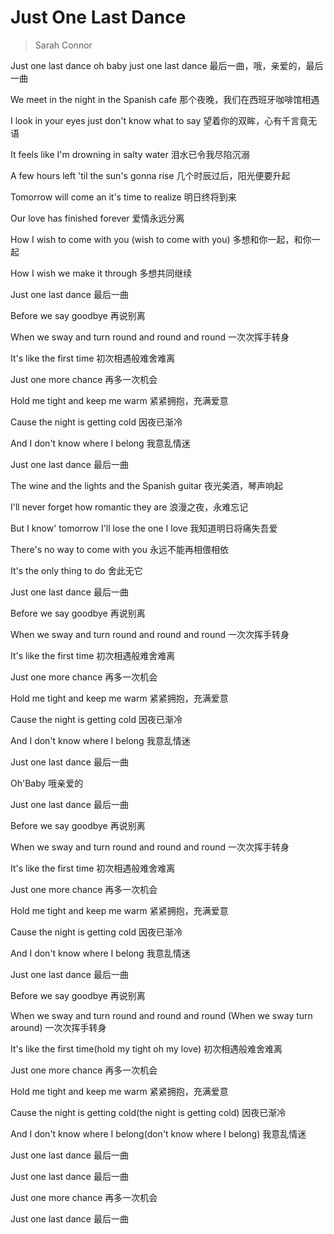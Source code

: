 # Just One Last Dance
> Sarah Connor

Just one last dance oh baby just one last dance
最后一曲，哦，亲爱的，最后一曲

We meet in the night in the Spanish cafe
那个夜晚，我们在西班牙咖啡馆相遇

I look in your eyes just don't know what to say
望着你的双眸，心有千言竟无语

It feels like I'm drowning in salty water
泪水已令我尽陷沉溺

A few hours left 'til the sun's gonna rise
几个时辰过后，阳光便要升起

Tomorrow will come an it's time to realize
明日终将到来

Our love has finished forever
爱情永远分离

How I wish to come with you (wish to come with you)
多想和你一起，和你一起

How I wish we make it through
多想共同继续

Just one last dance
最后一曲

Before we say goodbye
再说别离

When we sway and turn round and round and round
一次次挥手转身

It's like the first time
初次相遇般难舍难离

Just one more chance
再多一次机会

Hold me tight and keep me warm
紧紧拥抱，充满爱意

Cause the night is getting cold
因夜已渐冷

And I don't know where I belong
我意乱情迷

Just one last dance
最后一曲

The wine and the lights and the Spanish guitar
夜光美酒，琴声响起

I'll never forget how romantic they are
浪漫之夜，永难忘记

But I know' tomorrow I'll lose the one I love
我知道明日将痛失吾爱

There's no way to come with you
永远不能再相偎相依

It's the only thing to do
舍此无它

Just one last dance
最后一曲

Before we say goodbye
再说别离

When we sway and turn round and round and round
一次次挥手转身

It's like the first time
初次相遇般难舍难离

Just one more chance
再多一次机会

Hold me tight and keep me warm
紧紧拥抱，充满爱意

Cause the night is getting cold
因夜已渐冷

And I don't know where I belong
我意乱情迷

Just one last dance
最后一曲

Oh'Baby
哦亲爱的

Just one last dance
最后一曲

Before we say goodbye
再说别离

When we sway and turn round and round and round
一次次挥手转身

It's like the first time
初次相遇般难舍难离

Just one more chance
再多一次机会

Hold me tight and keep me warm
紧紧拥抱，充满爱意

Cause the night is getting cold
因夜已渐冷

And I don't know where I belong
我意乱情迷

Just one last dance
最后一曲

Before we say goodbye
再说别离

When we sway and turn round and round and round (When we sway turn around)
一次次挥手转身

It's like the first time(hold my tight oh my love)
初次相遇般难舍难离

Just one more chance
再多一次机会

Hold me tight and keep me warm
紧紧拥抱，充满爱意

Cause the night is getting cold(the night is getting cold)
因夜已渐冷

And I don't know where I belong(don't know where I belong)
我意乱情迷

Just one last dance
最后一曲

Just one last dance
最后一曲

Just one more chance
再多一次机会

Just one last dance
最后一曲